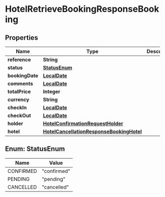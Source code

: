 # HotelRetrieveBookingResponseBooking

## Properties
Name | Type | Description | Notes
------------ | ------------- | ------------- | -------------
**reference** | **String** |  |  [optional]
**status** | [**StatusEnum**](#StatusEnum) |  |  [optional]
**bookingDate** | [**LocalDate**](LocalDate.md) |  |  [optional]
**comments** | [**LocalDate**](LocalDate.md) |  |  [optional]
**totalPrice** | **Integer** |  |  [optional]
**currency** | **String** |  |  [optional]
**checkIn** | [**LocalDate**](LocalDate.md) |  |  [optional]
**checkOut** | [**LocalDate**](LocalDate.md) |  |  [optional]
**holder** | [**HotelConfirmationRequestHolder**](HotelConfirmationRequestHolder.md) |  |  [optional]
**hotel** | [**HotelCancellationResponseBookingHotel**](HotelCancellationResponseBookingHotel.md) |  |  [optional]

<a name="StatusEnum"></a>
## Enum: StatusEnum
Name | Value
---- | -----
CONFIRMED | &quot;confirmed&quot;
PENDING | &quot;pending&quot;
CANCELLED | &quot;cancelled&quot;
